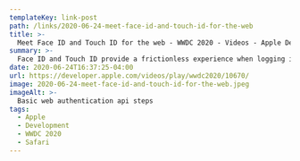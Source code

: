 ```yaml
---
templateKey: link-post
path: /links/2020-06-24-meet-face-id-and-touch-id-for-the-web
title: >-
  Meet Face ID and Touch ID for the web - WWDC 2020 - Videos - Apple Developer
summary: >-
  Face ID and Touch ID provide a frictionless experience when logging in — and now you can use them on your websites in Safari with the Web Authentication API. Discover how to add this convenient and secure login alternative to your website.
date: 2020-06-24T16:37:25-04:00
url: https://developer.apple.com/videos/play/wwdc2020/10670/
image: 2020-06-24-meet-face-id-and-touch-id-for-the-web.jpeg
imageAlt: >-
  Basic web authentication api steps
tags:
  - Apple
  - Development
  - WWDC 2020
  - Safari
---
```

